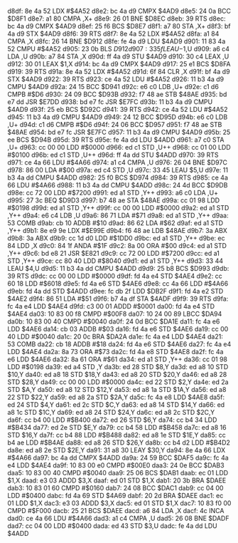d8df: 8e 4a 52     LDX    #$4A52
d8e2: bc 4a d9     CMPX   $4AD9
d8e5: 24 0a        BCC    $D8F1
d8e7: a1 80        CMPA   ,X+
d8e9: 26 01        BNE    $D8EC
d8eb: 39           RTS
d8ec: bc 4a d9     CMPX   $4AD9
d8ef: 25 f6        BCS    $D8E7
d8f1: a7 80        STA    ,X+
d8f3: bf 4a d9     STX    $4AD9
d8f6: 39           RTS
d8f7: 8e 4a 52     LDX    #$4A52
d8fa: a1 84        CMPA   ,X
d8fc: 26 14        BNE    $D912
d8fe: fe 4a d9     LDU    $4AD9
d901: 11 83 4a 52  CMPU   #$4A52
d905: 23 0b        BLS    $D912
d907: 33 5f        LEAU   -$1,U
d909: a6 c4        LDA    ,U
d90b: a7 84        STA    ,X
d90d: ff 4a d9     STU    $4AD9
d910: 30 c4        LEAX   ,U
d912: 30 01        LEAX   $1,X
d914: bc 4a d9     CMPX   $4AD9
d917: 25 e1        BCS    $D8FA
d919: 39           RTS
d91a: 8e 4a 52     LDX    #$4A52
d91d: 6f 84        CLR    ,X
d91f: bf 4a d9     STX    $4AD9
d922: 39           RTS
d923: ce 4a 52     LDU    #$4A52
d926: 11 b3 4a d9  CMPU   $4AD9
d92a: 24 15        BCC    $D941
d92c: e6 c0        LDB    ,U+
d92e: c1 d6        CMPB   #$D6
d930: 24 09        BCC    $D93B
d932: f7 48 ae     STB    $48AE
d935: bd e7 dd     JSR    $E7DD
d938: bd e7 fc     JSR    $E7FC
d93b: 11 b3 4a d9  CMPU   $4AD9
d93f: 25 eb        BCS    $D92C
d941: 39           RTS
d942: ce 4a 52     LDU    #$4A52
d945: 11 b3 4a d9  CMPU   $4AD9
d949: 24 12        BCC    $D95D
d94b: e6 c0        LDB    ,U+
d94d: c1 d6        CMPB   #$D6
d94f: 24 06        BCC    $D957
d951: f7 48 ae     STB    $48AE
d954: bd e7 fc     JSR    $E7FC
d957: 11 b3 4a d9  CMPU   $4AD9
d95b: 25 ee        BCS    $D94B
d95d: 39           RTS
d95e: fe 4a dd     LDU    $4ADD
d961: a7 c0        STA    ,U+
d963: cc 00 00     LDD    #$0000
d966: ed c1        STD    ,U++
d968: cc 01 00     LDD    #$0100
d96b: ed c1        STD    ,U++
d96d: ff 4a dd     STU    $4ADD
d970: 39           RTS
d971: ce 4a 66     LDU    #$4A66
d974: a1 c4        CMPA   ,U
d976: 26 04        BNE    $D97C
d978: 86 00        LDA    #$00
d97a: ed c4        STD    ,U
d97c: 33 45        LEAU   $5,U
d97e: 11 b3 4a dd  CMPU   $4ADD
d982: 25 f0        BCS    $D974
d984: 39           RTS
d985: ce 4a 66     LDU    #$4A66
d988: 11 b3 4a dd  CMPU   $4ADD
d98c: 24 4d        BCC    $D9DB
d98e: cc 72 00     LDD    #$7200
d991: ed a1        STD    ,Y++
d993: a6 c0        LDA    ,U+
d995: 27 3c        BEQ    $D9D3
d997: b7 48 ae     STA    $48AE
d99a: cc 01 98     LDD    #$0198
d99d: ed a1        STD    ,Y++
d99f: cc 00 00     LDD    #$0000
d9a2: ed a1        STD    ,Y++
d9a4: e6 c4        LDB    ,U
d9a6: 86 71        LDA    #$71
d9a8: ed a1        STD    ,Y++
d9aa: 53           COMB
d9ab: cb 10        ADDB   #$10
d9ad: 86 62        LDA    #$62
d9af: ed a1        STD    ,Y++
d9b1: 8e e9 9e     LDX    #$E99E
d9b4: f6 48 ae     LDB    $48AE
d9b7: 3a           ABX
d9b8: 3a           ABX
d9b9: cc 1d d0     LDD    #$1DD0
d9bc: ed a1        STD    ,Y++
d9be: ec 84        LDD    ,X
d9c0: 84 1f        ANDA   #$1F
d9c2: 8a 00        ORA    #$00
d9c4: ed a1        STD    ,Y++
d9c6: bd e8 21     JSR    $E821
d9c9: cc 72 00     LDD    #$7200
d9cc: ed a1        STD    ,Y++
d9ce: cc 80 40     LDD    #$8040
d9d1: ed a1        STD    ,Y++
d9d3: 33 44        LEAU   $4,U
d9d5: 11 b3 4a dd  CMPU   $4ADD
d9d9: 25 b8        BCS    $D993
d9db: 39           RTS
d9dc: cc 00 00     LDD    #$0000
d9df: fd 4a e4     STD    $4AE4
d9e2: cc 60 18     LDD    #$6018
d9e5: fd 4a e6     STD    $4AE6
d9e8: cc 4a 66     LDD    #$4A66
d9eb: fd 4a dd     STD    $4ADD
d9ee: fc db 2f     LDD    $DB2F
d9f1: fd 4a e2     STD    $4AE2
d9f4: 86 51        LDA    #$51
d9f6: b7 4a df     STA    $4ADF
d9f9: 39           RTS
d9fa: fc 4a e4     LDD    $4AE4
d9fd: c3 00 01     ADDD   #$0001
da00: fd 4a e4     STD    $4AE4
da03: 10 83 00 f8  CMPD   #$00F8
da07: 10 24 00 89  LBCC   $DA94
da0b: 10 83 00 40  CMPD   #$0040
da0f: 24 0d        BCC    $DA1E
da11: fc 4a e6     LDD    $4AE6
da14: cb 03        ADDB   #$03
da16: fd 4a e6     STD    $4AE6
da19: cc 00 40     LDD    #$0040
da1c: 20 0c        BRA    $DA2A
da1e: fc 4a e4     LDD    $4AE4
da21: 53           COMB
da22: cb 18        ADDB   #$18
da24: fd 4a e6     STD    $4AE6
da27: fc 4a e4     LDD    $4AE4
da2a: 8a 73        ORA    #$73
da2c: fd 4a e8     STD    $4AE8
da2f: fc 4a e6     LDD    $4AE6
da32: 8a 61        ORA    #$61
da34: ed a1        STD    ,Y++
da36: cc 01 98     LDD    #$0198
da39: ed a4        STD    ,Y
da3b: ed 28        STD    $8,Y
da3d: ed a8 10     STD    $10,Y
da40: ed a8 18     STD    $18,Y
da43: ed a8 20     STD    $20,Y
da46: ed a8 28     STD    $28,Y
da49: cc 00 00     LDD    #$0000
da4c: ed 22        STD    $2,Y
da4e: ed 2a        STD    $A,Y
da50: ed a8 12     STD    $12,Y
da53: ed a8 1a     STD    $1A,Y
da56: ed a8 22     STD    $22,Y
da59: ed a8 2a     STD    $2A,Y
da5c: fc 4a e8     LDD    $4AE8
da5f: ed 24        STD    $4,Y
da61: ed 2c        STD    $C,Y
da63: ed a8 14     STD    $14,Y
da66: ed a8 1c     STD    $1C,Y
da69: ed a8 24     STD    $24,Y
da6c: ed a8 2c     STD    $2C,Y
da6f: cc b4 00     LDD    #$B400
da72: ed 26        STD    $6,Y
da74: cc b4 34     LDD    #$B434
da77: ed 2e        STD    $E,Y
da79: cc b4 58     LDD    #$B458
da7c: ed a8 16     STD    $16,Y
da7f: cc b4 88     LDD    #$B488
da82: ed a8 1e     STD    $1E,Y
da85: cc b4 ae     LDD    #$B4AE
da88: ed a8 26     STD    $26,Y
da8b: cc b4 d2     LDD    #$B4D2
da8e: ed a8 2e     STD    $2E,Y
da91: 31 a8 30     LEAY   $30,Y
da94: 8e 4a 66     LDX    #$4A66
da97: bc 4a dd     CMPX   $4ADD
da9a: 24 59        BCC    $DAF5
da9c: fc 4a e4     LDD    $4AE4
da9f: 10 83 00 e0  CMPD   #$00E0
daa3: 24 0e        BCC    $DAB3
daa5: 10 83 00 40  CMPD   #$0040
daa9: 25 06        BCS    $DAB1
daab: ec 01        LDD    $1,X
daad: e3 03        ADDD   $3,X
daaf: ed 01        STD    $1,X
dab1: 20 3b        BRA    $DAEE
dab3: 10 83 01 60  CMPD   #$0160
dab7: 24 08        BCC    $DAC1
dab9: cc 04 00     LDD    #$0400
dabc: fd 4a 69     STD    $4A69
dabf: 20 2d        BRA    $DAEE
dac1: ec 01        LDD    $1,X
dac3: e3 03        ADDD   $3,X
dac5: ed 01        STD    $1,X
dac7: 10 83 f0 00  CMPD   #$F000
dacb: 25 21        BCS    $DAEE
dacd: a6 84        LDA    ,X
dacf: 4c           INCA
dad0: ce 4a 66     LDU    #$4A66
dad3: a1 c4        CMPA   ,U
dad5: 26 08        BNE    $DADF
dad7: cc 04 00     LDD    #$0400
dada: ed 43        STD    $3,U
dadc: fe 4a dd     LDU    $4ADD
